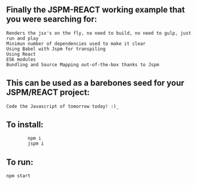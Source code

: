 ## Finally the JSPM-REACT working example that you were searching for:
    Renders the jsx's on the fly, no need to build, no need to gulp, just run and play
    Minimun number of dependencies used to make it clear
    Using Babel with Jspm for transpiling
    Using React
    ES6 modules
    Bundling and Source Mapping out-of-the-box thanks to Jspm

## This can be used as a barebones seed for your JSPM/REACT project:
    Code the Javascript of tomorrow today! :)_

## To install:
            npm i
            jspm i

## To run:
    npm start
    
